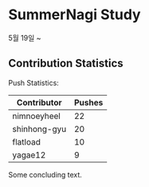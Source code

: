 # SummerNagi Study

5월 19일 ~ 

## Contribution Statistics

Push Statistics:

| Contributor | Pushes |
| ----------- | ------ |
| nimnoeyheel | 22 |
| shinhong-gyu | 20 |
| flatload | 10 |
| yagae12 | 9 |

Some concluding text.
